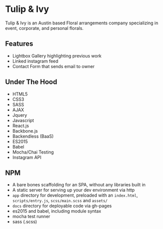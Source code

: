 # Tulip & Ivy

Tulip & Ivy is an Austin based Floral arrangements company specializing in event, corporate, and personal florals. 

## Features 
  - Lightbox Gallery highlighting previous work 
  - Linked instagram feed 
  - Contact Form that sends email to owner 
  
## Under The Hood
  - HTML5
  - CSS3
  - SASS
  - AJAX 
  - Jquery 
  - Javascript
  - React.js
  - Backbone.js
  - Backendless (BaaS)
  - ES2015
  - Babel 
  - Mocha/Chai Testing
  - Instagram API 

## NPM 
- A bare bones scaffolding for an SPA, without any libraries built in
- A static server for serving up your dev environment via http
- `app` directory for development, preloaded with an `index.html`, `scripts/entry.js`, `scss/main.scss` and `assets/`
- `docs` directory for deployable code via gh-pages
- es2015 and babel, including module syntax
- mocha test runner
- sass (.scss)
